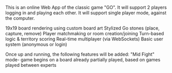 This is an online Web App of the classic game "GO".
It will support 2 players logging in and playing each other.
It will support single player mode, against the computer.

19x19 board rendering using custom board art
Stylized Go stones (place, capture, remove)
Player matchmaking or room creation/joining
Turn-based logic & territory scoring
Real-time multiplayer (via WebSockets)
Basic user system (anonymous or login)

Once up and running, the following features will be added:
"Mid Fight" mode- game begins on a board already partially played, based on games played between experts
